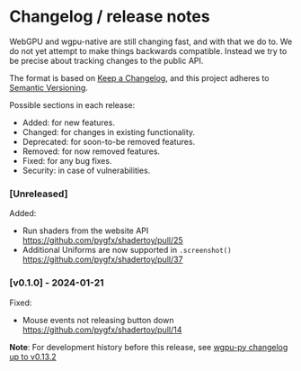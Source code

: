# Changelog / release notes

WebGPU and wgpu-native are still changing fast, and with that we do to. We do
not yet attempt to make things backwards compatible. Instead we try to
be precise about tracking changes to the public API.

The format is based on [Keep a Changelog](https://keepachangelog.com/en/1.0.0/),
and this project adheres to [Semantic Versioning](https://semver.org/spec/v2.0.0.html).

Possible sections in each release:

* Added: for new features.
* Changed: for changes in existing functionality.
* Deprecated: for soon-to-be removed features.
* Removed: for now removed features.
* Fixed: for any bug fixes.
* Security: in case of vulnerabilities.


### [Unreleased]

Added:
* Run shaders from the website API https://github.com/pygfx/shadertoy/pull/25
* Additional Uniforms are now supported in `.screenshot()` https://github.com/pygfx/shadertoy/pull/37

### [v0.1.0] - 2024-01-21

Fixed:
* Mouse events not releasing button down https://github.com/pygfx/shadertoy/pull/14


**Note**: For development history before this release, see [wgpu-py changelog up to v0.13.2](https://github.com/pygfx/wgpu-py/blob/main/CHANGELOG.md#v0132---21-12-2023)